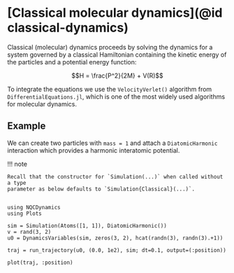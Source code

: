 # [Classical molecular dynamics](@id classical-dynamics)

Classical (molecular) dynamics proceeds
by solving the dynamics for a system governed by a classical Hamiltonian containing
the kinetic energy of the particles and a potential energy function:

```math
H = \frac{P^2}{2M} + V(R)
```

To integrate the equations we use the `VelocityVerlet()` algorithm from
`DifferentialEquations.jl`, which is one of the most widely used
algorithms for molecular dynamics.

## Example

We can create two particles with `mass = 1` and attach a `DiatomicHarmonic` interaction which provides a harmonic interatomic potential.

!!! note

    Recall that the constructor for `Simulation(...)` when called without a type
    parameter as below defaults to `Simulation{Classical}(...)`.

```@example

using NQCDynamics
using Plots

sim = Simulation(Atoms([1, 1]), DiatomicHarmonic())
v = rand(3, 2)
u0 = DynamicsVariables(sim, zeros(3, 2), hcat(randn(3), randn(3).+1))

traj = run_trajectory(u0, (0.0, 1e2), sim; dt=0.1, output=(:position))

plot(traj, :position)
```
